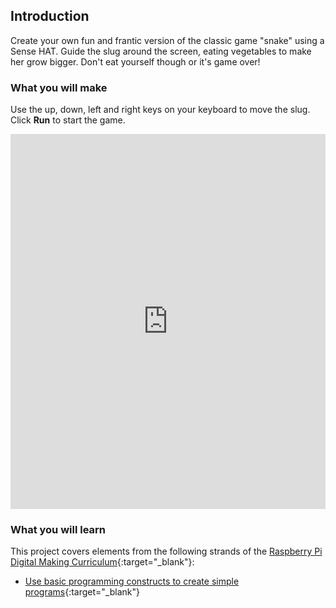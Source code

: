 ## Introduction

Create your own fun and frantic version of the classic game "snake" using a Sense HAT. Guide the slug around the screen, eating vegetables to make her grow bigger. Don't eat yourself though or it's game over!

### What you will make

Use the up, down, left and right keys on your keyboard to move the slug. Click **Run** to start the game.

<iframe src="https://trinket.io/embed/python/069f6138f7?outputOnly=true&start=result" width="100%" height="600" frameborder="0" marginwidth="0" marginheight="0" allowfullscreen></iframe>

### What you will learn

This project covers elements from the following strands of the [Raspberry Pi Digital Making Curriculum](http://rpf.io/curriculum){:target="_blank"}:

+ [Use basic programming constructs to create simple programs](https://curriculum.raspberrypi.org/programming/creator/){:target="_blank"}
